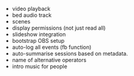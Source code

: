 - video playback
- bed audio track
- scenes
- display permissions (not just read all)
- slideshow integration
- bootstrap OBS setup
- auto-log all events (fb function)
- auto-summarise sessions based on metadata.
- name of alternative operators
- intro music for people
